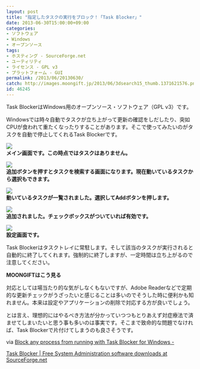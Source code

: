 ```yaml
---
layout: post
title: "指定したタスクの実行をブロック！「Task Blocker」"
date: 2013-06-30T15:00:00+09:00
categories:
- ソフトウェア
- Windows
- オープンソース
tags: 
- ホスティング - SourceForge.net
- ユーティリティ
- ライセンス - GPL v3
- プラットフォーム - GUI
permalink: /2013/06/20130630/
catch: http://images.moongift.jp/2013/06/3dsearch15_thumb.1371621576.png
id: 46245
---
```

Task BlockerはWindows用のオープンソース・ソフトウェア（GPL v3）です。

  
  

Windowsでは時々自動でタスクが立ち上がって更新の確認をしだしたり、突如CPUが食われて重たくなったりすることがあります。そこで使ってみたいのがタスクを自動で停止してくれるTask Blockerです。

  

[![](http://images.moongift.jp/2013/06/3dsearch13_thumb.1371621572.png)](http://images.moongift.jp/2013/06/3dsearch13.1371621572.png)  
**メイン画面です。この時点ではタスクはありません。**

  

[![](http://images.moongift.jp/2013/06/3dsearch14_thumb.1371621574.png)](http://images.moongift.jp/2013/06/3dsearch14.1371621574.png)  
**追加ボタンを押すとタスクを検索する画面になります。現在動いているタスクから選択もできます。**

  

[![](http://images.moongift.jp/2013/06/3dsearch15_thumb.1371621576.png)](http://images.moongift.jp/2013/06/3dsearch15.1371621576.png)  
**動いているタスクが一覧されました。選択してAddボタンを押します。**

  

[![](http://images.moongift.jp/2013/06/3dsearch16_thumb.1371621578.png)](http://images.moongift.jp/2013/06/3dsearch16.1371621578.png)  
**追加されました。チェックボックスがついていれば有効です。**

  

[![](http://images.moongift.jp/2013/06/3dsearch20_thumb.1371621580.png)](http://images.moongift.jp/2013/06/3dsearch20.1371621580.png)  
**設定画面です。**

  

Task Blockerはタスクトレイに常駐します。そして該当のタスクが実行されると自動的に終了してくれます。強制的に終了しますが、一定時間は立ち上がるので注意してください。

  
  
  

**MOONGIFTはこう見る**

  

対応としては場当たり的な気がしなくもないですが、Adobe Readerなどで定期的な更新チェックがうざったいと感じることは多いのでそうした時に便利かも知れません。本来は設定やアプリケーションの削除で対応する方が良いでしょう。

  

とは言え、理想的にはやるべき方法が分かっていつつもとりあえず対症療法で済ませてしまいたいと思う事も多いのは事実です。そこまで致命的な問題でなければ、Task Blockerで片付けてしまうのも良さそうです。

  

via [Block any process from running with Task Blocker for Windows -](http://www.ghacks.net/2013/06/18/block-any-process-from-running-with-task-blocker-for-windows/)

  
  

[Task Blocker | Free System Administration software downloads at SourceForge.net](http://sourceforge.net/projects/taskblocker/)

